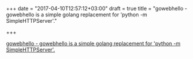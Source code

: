 +++
date = "2017-04-10T12:57:12+03:00"
draft = true
title = "gowebhello - gowebhello is a simple golang replacement for 'python -m SimpleHTTPServer'."

+++

<p><a href="https://github.com/udhos/gowebhello">gowebhello - gowebhello is a simple golang replacement for 'python -m SimpleHTTPServer'.</a></p>